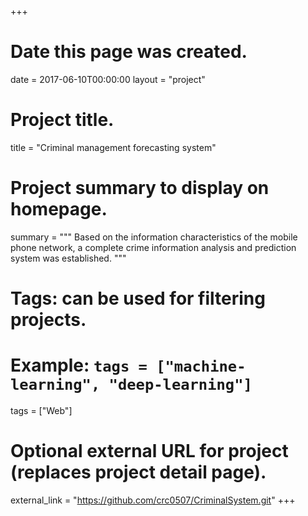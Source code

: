 +++
# Date this page was created.
date = 2017-06-10T00:00:00
layout = "project"

# Project title.
title = "Criminal management forecasting system"

# Project summary to display on homepage.
summary = """
Based on the information characteristics of the mobile phone network, a complete crime information analysis and prediction system was established.
"""

# Tags: can be used for filtering projects.
# Example: `tags = ["machine-learning", "deep-learning"]`
tags = ["Web"]

# Optional external URL for project (replaces project detail page).
external_link = "https://github.com/crc0507/CriminalSystem.git"
+++
